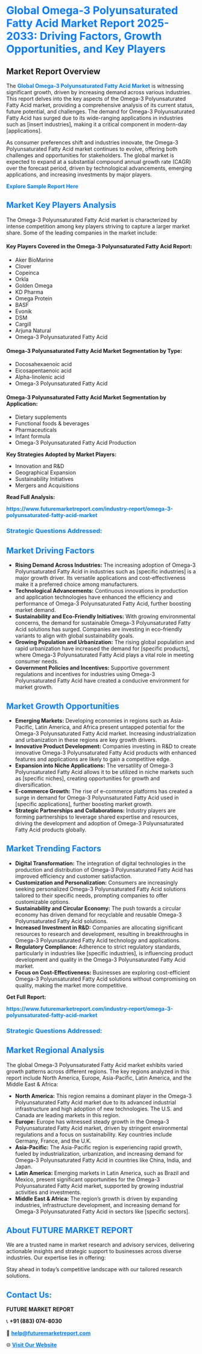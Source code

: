 <h1 style="color: #007BFF;">Global Omega-3 Polyunsaturated Fatty Acid Market Report 2025-2033: Driving Factors, Growth Opportunities, and Key Players</h1>

<section id="overview">
<h2>Market Report Overview</h2>
<p>The <a href="https://www.futuremarketreport.com/industry-report/omega-3-polyunsaturated-fatty-acid-market" style="color: #007BFF; text-decoration: none;"><strong>Global Omega-3 Polyunsaturated Fatty Acid Market</strong></a> is witnessing significant growth, driven by increasing demand across various industries. This report delves into the key aspects of the Omega-3 Polyunsaturated Fatty Acid market, providing a comprehensive analysis of its current status, future potential, and challenges. The demand for Omega-3 Polyunsaturated Fatty Acid has surged due to its wide-ranging applications in industries such as [insert industries], making it a critical component in modern-day [applications].</p>
<p>As consumer preferences shift and industries innovate, the Omega-3 Polyunsaturated Fatty Acid market continues to evolve, offering both challenges and opportunities for stakeholders. The global market is expected to expand at a substantial compound annual growth rate (CAGR) over the forecast period, driven by technological advancements, emerging applications, and increasing investments by major players.</p>
</section>

<section id="overview">
<p><a href="https://www.futuremarketreport.com/request-sample/reportId=109794" style="color: #007BFF; text-decoration: none;"><strong>Explore Sample Report Here</strong></a></p>
</section>

<section id="key-players">
<h2 style="color: #007BFF;">Market Key Players Analysis</h2>
<p>The Omega-3 Polyunsaturated Fatty Acid market is characterized by intense competition among key players striving to capture a larger market share. Some of the leading companies in the market include:</p>
<h4>Key Players Covered in the Omega-3 Polyunsaturated Fatty Acid Report:</h4>
<ul><li>Aker BioMarine</li><li>Clover</li><li>Copeinca</li><li>Orkla</li><li>Golden Omega</li><li>KD Pharma</li><li>Omega Protein</li><li>BASF</li><li>Evonik</li><li>DSM</li><li>Cargill</li><li>Arjuna Natural</li><li>Omega-3 Polyunsaturated Fatty Acid</li></ul>
<h4>Omega-3 Polyunsaturated Fatty Acid Market Segmentation by Type:</h4>
<ul><li>Docosahexaenoic acid</li><li>Eicosapentaenoic acid</li><li>Alpha-linolenic acid</li><li>Omega-3 Polyunsaturated Fatty Acid</li></ul>

<h4>Omega-3 Polyunsaturated Fatty Acid Market Segmentation by Application:</h4>
<ul><li>Dietary supplements</li><li>Functional foods &amp; beverages</li><li>Pharmaceuticals</li><li>Infant formula</li><li>Omega-3 Polyunsaturated Fatty Acid Production</li></ul>
<p><strong>Key Strategies Adopted by Market Players:</strong></p>
<ul>
<li>Innovation and R&D</li>
<li>Geographical Expansion</li>
<li>Sustainability Initiatives</li>
<li>Mergers and Acquisitions</li>
</ul>
</section>

<section>
<p><strong>Read Full Analysis: </strong></p><a href="https://www.futuremarketreport.com/industry-report/omega-3-polyunsaturated-fatty-acid-market" style="color: #007BFF; text-decoration: none;"><strong>https://www.futuremarketreport.com/industry-report/omega-3-polyunsaturated-fatty-acid-market</strong></a>
<h3 style="color: #007BFF;">Strategic Questions Addressed:</h3>
</section>

<section id="driving-factors">
<h2 style="color: #007BFF;">Market Driving Factors</h2>
<ul>
<li><strong>Rising Demand Across Industries:</strong> The increasing adoption of Omega-3 Polyunsaturated Fatty Acid in industries such as [specific industries] is a major growth driver. Its versatile applications and cost-effectiveness make it a preferred choice among manufacturers.</li>
<li><strong>Technological Advancements:</strong> Continuous innovations in production and application technologies have enhanced the efficiency and performance of Omega-3 Polyunsaturated Fatty Acid, further boosting market demand.</li>
<li><strong>Sustainability and Eco-Friendly Initiatives:</strong> With growing environmental concerns, the demand for sustainable Omega-3 Polyunsaturated Fatty Acid solutions has surged. Companies are investing in eco-friendly variants to align with global sustainability goals.</li>
<li><strong>Growing Population and Urbanization:</strong> The rising global population and rapid urbanization have increased the demand for [specific products], where Omega-3 Polyunsaturated Fatty Acid plays a vital role in meeting consumer needs.</li>
<li><strong>Government Policies and Incentives:</strong> Supportive government regulations and incentives for industries using Omega-3 Polyunsaturated Fatty Acid have created a conducive environment for market growth.</li>
</ul>
</section>

<section id="growth-opportunities">
<h2 style="color: #007BFF;">Market Growth Opportunities</h2>
<ul>
<li><strong>Emerging Markets:</strong> Developing economies in regions such as Asia-Pacific, Latin America, and Africa present untapped potential for the Omega-3 Polyunsaturated Fatty Acid market. Increasing industrialization and urbanization in these regions are key growth drivers.</li>
<li><strong>Innovative Product Development:</strong> Companies investing in R&D to create innovative Omega-3 Polyunsaturated Fatty Acid products with enhanced features and applications are likely to gain a competitive edge.</li>
<li><strong>Expansion into Niche Applications:</strong> The versatility of Omega-3 Polyunsaturated Fatty Acid allows it to be utilized in niche markets such as [specific niches], creating opportunities for growth and diversification.</li>
<li><strong>E-commerce Growth:</strong> The rise of e-commerce platforms has created a surge in demand for Omega-3 Polyunsaturated Fatty Acid used in [specific applications], further boosting market growth.</li>
<li><strong>Strategic Partnerships and Collaborations:</strong> Industry players are forming partnerships to leverage shared expertise and resources, driving the development and adoption of Omega-3 Polyunsaturated Fatty Acid products globally.</li>
</ul>
</section>

<section id="trending-factors">
<h2 style="color: #007BFF;">Market Trending Factors</h2>
<ul>
<li><strong>Digital Transformation:</strong> The integration of digital technologies in the production and distribution of Omega-3 Polyunsaturated Fatty Acid has improved efficiency and customer satisfaction.</li>
<li><strong>Customization and Personalization:</strong> Consumers are increasingly seeking personalized Omega-3 Polyunsaturated Fatty Acid solutions tailored to their specific needs, prompting companies to offer customizable options.</li>
<li><strong>Sustainability and Circular Economy:</strong> The push towards a circular economy has driven demand for recyclable and reusable Omega-3 Polyunsaturated Fatty Acid solutions.</li>
<li><strong>Increased Investment in R&D:</strong> Companies are allocating significant resources to research and development, resulting in breakthroughs in Omega-3 Polyunsaturated Fatty Acid technology and applications.</li>
<li><strong>Regulatory Compliance:</strong> Adherence to strict regulatory standards, particularly in industries like [specific industries], is influencing product development and quality in the Omega-3 Polyunsaturated Fatty Acid market.</li>
<li><strong>Focus on Cost-Effectiveness:</strong> Businesses are exploring cost-efficient Omega-3 Polyunsaturated Fatty Acid solutions without compromising on quality, making the market more competitive.</li>
</ul>
</section>

<section>
<p><strong>Get Full Report: </strong></p><a href="https://www.futuremarketreport.com/industry-report/omega-3-polyunsaturated-fatty-acid-market" style="color: #007BFF; text-decoration: none;"><strong>https://www.futuremarketreport.com/industry-report/omega-3-polyunsaturated-fatty-acid-market</strong></a>
<h3 style="color: #007BFF;">Strategic Questions Addressed:</h3>
</section>


<section id="regional-analysis">
<h2 style="color: #007BFF;">Market Regional Analysis</h2>
<p>The global Omega-3 Polyunsaturated Fatty Acid market exhibits varied growth patterns across different regions. The key regions analyzed in this report include North America, Europe, Asia-Pacific, Latin America, and the Middle East & Africa:</p>
<ul>
<li><strong>North America:</strong> This region remains a dominant player in the Omega-3 Polyunsaturated Fatty Acid market due to its advanced industrial infrastructure and high adoption of new technologies. The U.S. and Canada are leading markets in this region.</li>
<li><strong>Europe:</strong> Europe has witnessed steady growth in the Omega-3 Polyunsaturated Fatty Acid market, driven by stringent environmental regulations and a focus on sustainability. Key countries include Germany, France, and the U.K.</li>
<li><strong>Asia-Pacific:</strong> The Asia-Pacific region is experiencing rapid growth, fueled by industrialization, urbanization, and increasing demand for Omega-3 Polyunsaturated Fatty Acid in countries like China, India, and Japan.</li>
<li><strong>Latin America:</strong> Emerging markets in Latin America, such as Brazil and Mexico, present significant opportunities for the Omega-3 Polyunsaturated Fatty Acid market, supported by growing industrial activities and investments.</li>
<li><strong>Middle East & Africa:</strong> The region’s growth is driven by expanding industries, infrastructure development, and increasing demand for Omega-3 Polyunsaturated Fatty Acid in sectors like [specific sectors].</li>
</ul>
</section>

<footer>
<h2 style="color: #007BFF;">About FUTURE MARKET REPORT</h2>
<p>We are a trusted name in market research and advisory services, delivering actionable insights and strategic support to businesses across diverse industries. Our expertise lies in offering:</p>

<p>Stay ahead in today’s competitive landscape with our tailored research solutions.</p>

<h2 style="color: #007BFF;">Contact Us:</h2>
<p><strong>FUTURE MARKET REPORT</strong></p>
<p>📞 <strong>+91 (883) 074-8030</strong></p>
<p>📧 <strong><a href="mailto:help@futuremarketreport.com" style="color: #007BFF;">help@futuremarketreport.com</a></strong></p>
<p>🌐 <strong><a href="https://www.futuremarketreport.com/" style="color: #007BFF;">Visit Our Website</a></strong></p>
</footer>